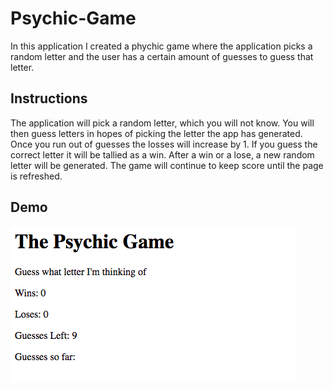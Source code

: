 # Psychic-Game
In this application I created a phychic game where the application picks a random letter and the user has a certain amount of guesses to guess that letter.

## Instructions
The application will pick a random letter, which you will not know. You will then guess letters in hopes of picking the letter the app has generated. Once you run out of guesses the losses will increase by 1. If you guess the correct letter it will be tallied as a win. After a win or a lose, a new random letter will be generated. The game will continue to keep score until the page is refreshed.

## Demo 
![GIF DEMO](/assets/images/psychicgame.gif)
